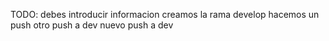 TODO: debes introducir informacion
creamos la rama develop
hacemos un push
otro push a dev
nuevo push a dev